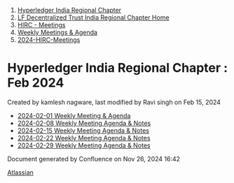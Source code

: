1. [Hyperledger India Regional Chapter](index.html)
2. [LF Decentralized Trust India Regional Chapter Home](LF-Decentralized-Trust-India-Regional-Chapter-Home_19169282.html)
3. [HIRC - Meetings](HIRC---Meetings_19169350.html)
4. [Weekly Meetings &amp; Agenda](19169352.html)
5. [2024-HIRC-Meetings](2024-HIRC-Meetings_19171429.html)

# Hyperledger India Regional Chapter : Feb 2024

Created by kamlesh nagware, last modified by Ravi singh on Feb 15, 2024

- [2024-02-01 Weekly Meeting &amp; Agenda](19171480.html)
- [2024-02-08 Weekly Meeting Agenda &amp; Notes](19171512.html)
- [2024-02-15 Weekly Meeting Agenda &amp; Notes](19171541.html)
- [2024-02-22 Weekly Meeting Agenda &amp; Notes](19171573.html)
- [2024-02-29 Weekly Meeting Agenda &amp; Notes](19171578.html)

Document generated by Confluence on Nov 26, 2024 16:42

[Atlassian](http://www.atlassian.com/)
